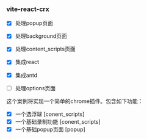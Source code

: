 ### vite-react-crx
- [x] 处理popup页面
- [x] 处理background页面
- [x] 处理content_scripts页面
- [x] 集成react
- [x] 集成antd
- [ ] 处理options页面


这个案例将实现一个简单的chrome插件。包含如下功能：
- [x] 一个选浮球 [conent_scripts]
- [x] 一个基础录制功能 [conent_scripts]
- [x] 一个基础popup页面 [popup]
